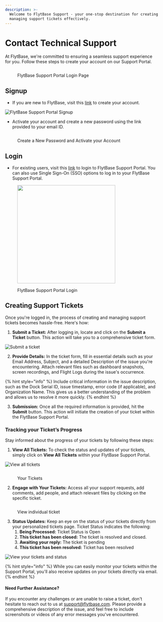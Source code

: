 ```yaml
---
description: >-
  Welcome to FlytBase Support - your one-stop destination for creating and
  managing support tickets effectively.
---
```


# Contact Technical Support

At FlytBase, we're committed to ensuring a seamless support experience for you. Follow these steps to create your account on our Support Portal.&#x20;

<figure><img src="../.gitbook/assets/image (309).png" alt=""><figcaption><p>FlytBase Support Portal Login Page</p></figcaption></figure>

## Signup <a href="#ze80r1mm6n06" id="ze80r1mm6n06"></a>

* If you are new to FlytBase, visit this [link](https://flytbasehelp.freshdesk.com/support/signup) to create your account.

![FlytBase Support Portal Signup](../.gitbook/assets/1.jpeg)

* Activate your account and create a new password using the link provided to your email ID.

<figure><img src="../.gitbook/assets/image (10) (1).png" alt=""><figcaption><p>Create a New Password and Activate your Account </p></figcaption></figure>

## Login

* For existing users, visit this [link](https://flytbasehelp.freshdesk.com/support/login) to login to FlytBase Support Portal.  You can also use Single Sign-On (SSO) options to log in to your FlytBase Support Portal.

<figure><img src="../.gitbook/assets/image (310).png" alt="" width="321"><figcaption><p>FlytBase Support Portal Login</p></figcaption></figure>

## Creating Support Tickets <a href="#muq1p3dpoe98" id="muq1p3dpoe98"></a>

Once you're logged in, the process of creating and managing support tickets becomes hassle-free. Here's how:

1. **Submit a Ticket:** After logging in, locate and click on the **Submit a Ticket** button. This action will take you to a comprehensive ticket form.

![Submit a ticket](<../.gitbook/assets/2 (4).jpeg>)

2. **Provide Details:** In the ticket form, fill in essential details such as your Email Address, Subject, and a detailed Description of the issue you're encountering. Attach relevant files such as dashboard snapshots, screen recordings, and Flight Logs during the issue's occurrence.

{% hint style="info" %}
Include critical information in the issue description, such as the Dock Serial ID, issue timestamp, error code (if applicable), and Organization Name. This gives us a better understanding of the problem and allows us to resolve it more quickly.
{% endhint %}

3. **Submission:** Once all the required information is provided, hit the **Submit** button. This action will initiate the creation of your ticket within the FlytBase Support Portal.

### Tracking your Ticket’s Progress <a href="#oy462a122rkp" id="oy462a122rkp"></a>

Stay informed about the progress of your tickets by following these steps:

1. **View All Tickets:** To check the status and updates of your tickets, simply click on **View All Tickets** within your FlytBase Support Portal.

![View all tickets](../.gitbook/assets/3.jpeg)

<figure><img src="../.gitbook/assets/ticket - type.jpg" alt=""><figcaption><p>Your Tickets</p></figcaption></figure>

2. **Engage with Your Tickets:** Access all your support requests, add comments, add people, and attach relevant files by clicking on the specific ticket.

<figure><img src="../.gitbook/assets/reply or add people or close ticket in each ticket.jpg" alt=""><figcaption><p>View individual ticket</p></figcaption></figure>

3. **Status Updates:** Keep an eye on the status of your tickets directly from your personalized tickets page. Ticket Status indicates the following:
   1. **Being Processed:** Ticket Status is Open
   2. **This ticket has been closed:** The ticket is resolved and closed.
   3. **Awaiting your reply:** The ticket is pending
   4. **This ticket has been resolved:** Ticket has been resolved

![View your tickets and status](<../.gitbook/assets/ticket - type - classified.jpg>)

{% hint style="info" %}
While you can easily monitor your tickets within the Support Portal, you'll also receive updates on your tickets directly via email.
{% endhint %}

#### Need Further Assistance?

If you encounter any challenges or are unable to raise a ticket, don't hesitate to reach out to us at [support@flytbase.com](https://app.gitbook.com/o/1WKrYJHWj7ceznXHsf8c/s/TfYUUwVnoRyxqEi8UiRV/). Please provide a comprehensive description of the issue, and feel free to include screenshots or videos of any error messages you've encountered.

